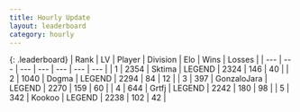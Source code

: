 ```yaml
---
title: Hourly Update
layout: leaderboard
category: hourly
---
```


{: .leaderboard}
| Rank | LV | Player | Division | Elo | Wins | Losses |
| --- | --- | --- | --- | --- | --- | --- |
| <span data-change="0">1</span> | 2354 | <span title="ID: 353063">Sktima</span> | LEGEND | <span data-change="0">2324</span> | <span data-change="0">146</span> | <span data-change="0">40</span> |
| <span data-change="0">2</span> | 1040 | <span title="ID: 402846">Dogma</span> | LEGEND | <span data-change="-6">2294</span> | <span data-change="2">84</span> | <span data-change="1">12</span> |
| <span data-change="0">3</span> | 397 | <span title="ID: 650626">GonzaloJara</span> | LEGEND | <span data-change="0">2270</span> | <span data-change="0">159</span> | <span data-change="0">60</span> |
| <span data-change="0">4</span> | 644 | <span title="ID: 742306">Grtfj</span> | LEGEND | <span data-change="-25">2242</span> | <span data-change="2">180</span> | <span data-change="3">98</span> |
| <span data-change="0">5</span> | 342 | <span title="ID: 598288">Kookoo</span> | LEGEND | <span data-change="0">2238</span> | <span data-change="0">102</span> | <span data-change="0">42</span> |